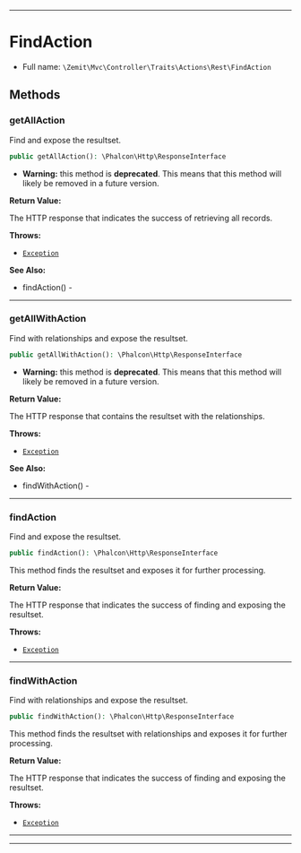 ***

# FindAction





* Full name: `\Zemit\Mvc\Controller\Traits\Actions\Rest\FindAction`




## Methods


### getAllAction

Find and expose the resultset.

```php
public getAllAction(): \Phalcon\Http\ResponseInterface
```






* **Warning:** this method is **deprecated**. This means that this method will likely be removed in a future version.




**Return Value:**

The HTTP response that indicates the success of retrieving all records.



**Throws:**

- [`Exception`](../../../../../../Exception.md)



**See Also:**

* findAction() - 

***

### getAllWithAction

Find with relationships and expose the resultset.

```php
public getAllWithAction(): \Phalcon\Http\ResponseInterface
```






* **Warning:** this method is **deprecated**. This means that this method will likely be removed in a future version.




**Return Value:**

The HTTP response that contains the resultset with the relationships.



**Throws:**

- [`Exception`](../../../../../../Exception.md)



**See Also:**

* findWithAction() - 

***

### findAction

Find and expose the resultset.

```php
public findAction(): \Phalcon\Http\ResponseInterface
```

This method finds the resultset and exposes it for further processing.







**Return Value:**

The HTTP response that indicates the success of finding and exposing the resultset.



**Throws:**

- [`Exception`](../../../../../../Exception.md)



***

### findWithAction

Find with relationships and expose the resultset.

```php
public findWithAction(): \Phalcon\Http\ResponseInterface
```

This method finds the resultset with relationships and exposes it for further processing.







**Return Value:**

The HTTP response that indicates the success of finding and exposing the resultset.



**Throws:**

- [`Exception`](../../../../../../Exception.md)



***

***

